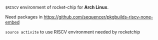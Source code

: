 `$RISCV` environment of rocket-chip for **Arch Linux**.

Need packages in https://github.com/sequencer/pkgbuilds-riscv-none-embed

`source activite` to use RISCV environment needed by rocketchip
